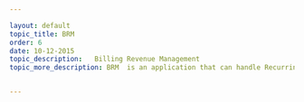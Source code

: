 ```yaml
---

layout: default
topic_title: BRM
order: 6
date: 10-12-2015
topic_description:   Billing Revenue Management
topic_more_description: BRM  is an application that can handle Recurring billing. BRM currently in production manages the recurring billing for Office 365 orders in US region. OCI publishes the Order information to BRM before Invoicing or with a CSB ( Create Subscription billing ) event from OMEGA.BRM also holds the responsibility to trigger invoicing requests on every Billing Day of Month to create an Invoice in OMEGA AR. OCI has exposed a webservice to BRM to trigger the Invoicing Request. BRM also holds responsibility to send latest customer identifiers so that OCI can pull the latest customer information from CMDM and synchronize it with OMEGA before billing or auto Invoice is triggered.BRM is also responsible for retriggering Re-Auth and Capture process incase of Authorization failure in ipayment. OCI has exposed a webservice for BRM to trigger the re-auth request. BRM also takes in a feed of latest invoice balance from OMEGA. the OCI's ( ODI module ) sends the latest invoice balance feed from OMEGA tables to BRM tables once in 30 mins.BRM is being extended to support warranty Orders for recurring billing in future state.


---
```

